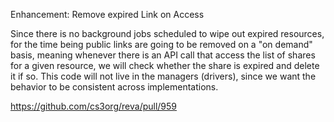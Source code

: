 Enhancement: Remove expired Link on Access

Since there is no background jobs scheduled to wipe out expired resources, for the time being public links are going to be removed on a "on demand" basis, meaning whenever there is an API call that access the list of shares for a given resource, we will check whether the share is expired and delete it if so. This code will not live in the managers (drivers), since we want the behavior to be consistent across implementations.

https://github.com/cs3org/reva/pull/959
